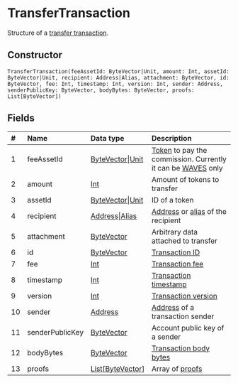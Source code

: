 # TransferTransaction

Structure of a [transfer transaction](/blockchain/transaction-type/transfer-transaction.md).

## Constructor

``` ride
TransferTransaction(feeAssetId: ByteVector|Unit, amount: Int, assetId: ByteVector|Unit, recipient: Address|Alias, attachment: ByteVector, id: ByteVector, fee: Int, timestamp: Int, version: Int, sender: Address, senderPublicKey: ByteVector, bodyBytes: ByteVector, proofs: List[ByteVector])
```

## Fields

| # | Name | Data type | Description |
| :--- | :--- | :--- | :--- |
| 1 | feeAssetId | [ByteVector](/ride/data-types/byte-vector.md)&#124;[Unit](/ride/data-types/unit.md) | [Token](/blockchain/token.md) to pay the commission. Currently it can be [WAVES](/blockchain/token/waves.md) only |
| 2 | amount | [Int](/ride/data-types/int.md) | Amount of tokens to transfer |
| 3 | assetId | [ByteVector](/ride/data-types/byte-vector.md)&#124;[Unit](/ride/data-types/unit.md) | ID of a token |
| 4 | recipient | [Address](/ride/structures/common-structures/address.md)&#124;[Alias](/ride/structures/common-structures/alias.md) | [Address](/blockchain/account/address.md) or [alias](/blockchain/alias.md) of the recipient |
| 5 | attachment | [ByteVector](/ride/data-types/byte-vector.md) | Arbitrary data attached to transfer |
| 6 | id | [ByteVector](/ride/data-types/byte-vector.md) | [Transaction ID](/blockchain/transaction/transaction-id.md) |
| 7 | fee | [Int](/ride/data-types/int.md) | [Transaction fee](/blockchain/transaction/transaction-fee.md) |
| 8 | timestamp | [Int](/ride/data-types/int.md) | [Transaction timestamp](/blockchain/transaction/transaction-timestamp.md) |
| 9 | version | [Int](/ride/data-types/int.md) | [Transaction version](/blockchain/transaction/transaction-version.md) |
| 10 | sender | [Address](/ride/structures/common-structures/address.md) | [Address](/blockchain/account/address.md) of a transaction sender |
| 11 | senderPublicKey | [ByteVector](/ride/data-types/byte-vector.md) | Account public key of a sender |
| 12 | bodyBytes | [ByteVector](/ride/data-types/byte-vector.md) | [Transaction body bytes](/blockchain/transaction/transaction-body-bytes.md) |
| 13 | proofs | [List](/ride/data-types/list.md)[[ByteVector](/ride/data-types/byte-vector.md)] | Array of [proofs](/blockchain/transaction/transaction-proof.md) |
